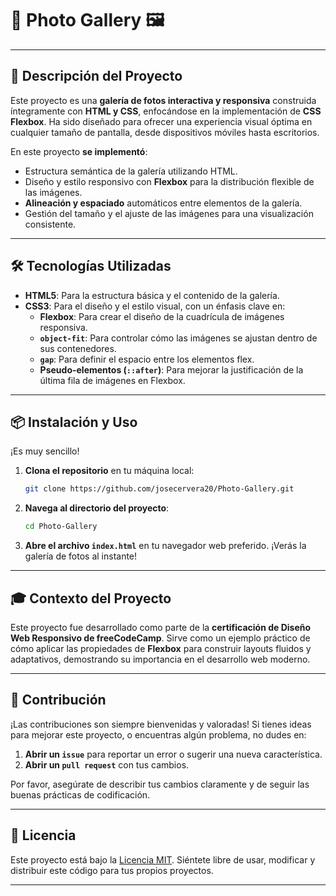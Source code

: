# 📸 Photo Gallery 🖼️

---

## 🚀 Descripción del Proyecto

Este proyecto es una **galería de fotos interactiva y responsiva** construida íntegramente con **HTML y CSS**, enfocándose en la implementación de **CSS Flexbox**. Ha sido diseñado para ofrecer una experiencia visual óptima en cualquier tamaño de pantalla, desde dispositivos móviles hasta escritorios.

En este proyecto **se implementó**:
* Estructura semántica de la galería utilizando HTML.
* Diseño y estilo responsivo con **Flexbox** para la distribución flexible de las imágenes.
* **Alineación y espaciado** automáticos entre elementos de la galería.
* Gestión del tamaño y el ajuste de las imágenes para una visualización consistente.

---

## 🛠️ Tecnologías Utilizadas

* **HTML5**: Para la estructura básica y el contenido de la galería.
* **CSS3**: Para el diseño y el estilo visual, con un énfasis clave en:
    * **Flexbox**: Para crear el diseño de la cuadrícula de imágenes responsiva.
    * **`object-fit`**: Para controlar cómo las imágenes se ajustan dentro de sus contenedores.
    * **`gap`**: Para definir el espacio entre los elementos flex.
    * **Pseudo-elementos (`::after`)**: Para mejorar la justificación de la última fila de imágenes en Flexbox.

---

## 📦 Instalación y Uso

¡Es muy sencillo!

1.  **Clona el repositorio** en tu máquina local:
    ```bash
    git clone https://github.com/josecervera20/Photo-Gallery.git
    ```
2.  **Navega al directorio del proyecto**:
    ```bash
    cd Photo-Gallery
    ```
3.  **Abre el archivo `index.html`** en tu navegador web preferido. ¡Verás la galería de fotos al instante!

---

## 🎓 Contexto del Proyecto

Este proyecto fue desarrollado como parte de la **certificación de Diseño Web Responsivo de freeCodeCamp**. Sirve como un ejemplo práctico de cómo aplicar las propiedades de **Flexbox** para construir layouts fluidos y adaptativos, demostrando su importancia en el desarrollo web moderno.

---

## 🤝 Contribución

¡Las contribuciones son siempre bienvenidas y valoradas! Si tienes ideas para mejorar este proyecto, o encuentras algún problema, no dudes en:
1.  **Abrir un `issue`** para reportar un error o sugerir una nueva característica.
2.  **Abrir un `pull request`** con tus cambios.

Por favor, asegúrate de describir tus cambios claramente y de seguir las buenas prácticas de codificación.

---

## 📄 Licencia

Este proyecto está bajo la [Licencia MIT](LICENSE). Siéntete libre de usar, modificar y distribuir este código para tus propios proyectos.

---
